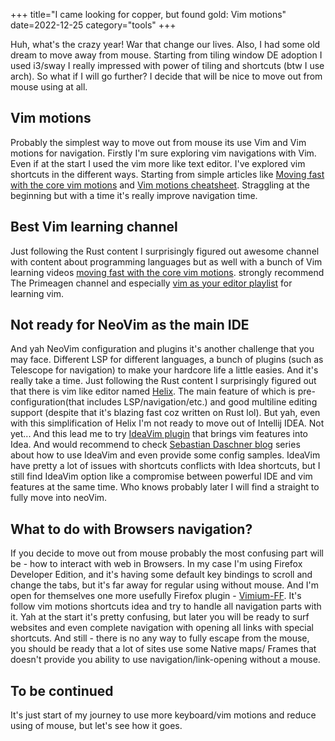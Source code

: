 +++
title="I came looking for copper, but found gold: Vim motions"
date=2022-12-25
category="tools"
+++

Huh, what's the crazy year! War that change our lives. Also, I had some old dream to move away from mouse.
Starting from tiling window DE adoption I used i3/sway I really impressed with power of tiling and shortcuts
(btw I use arch). So what if I will go further? I decide that will be nice to move out from mouse using at all.


## Vim motions

Probably the simplest way to move out from mouse its use Vim and Vim motions for navigation. Firstly I'm sure exploring
vim navigations with Vim. Even if at the start I used the vim more like text editor. I've explored vim shortcuts in the 
different ways. Starting from simple articles like [Moving fast with the core vim motions](https://www.barbarianmeetscoding.com/boost-your-coding-fu-with-vscode-and-vim/moving-blazingly-fast-with-the-core-vim-motions/) and [Vim motions cheatsheet](https://www.barbarianmeetscoding.com/boost-your-coding-fu-with-vscode-and-vim/cheatsheet). Straggling at the beginning but with a time 
it's really improve navigation time. 


## Best Vim learning channel

Just following the Rust content I surprisingly figured out awesome channel with content about programming languages but
as well with a bunch of Vim learning videos [moving fast with the core vim motions](https://www.youtube.com/@theprimeagen).
strongly recommend The Primeagen channel and especially [vim as your editor playlist](https://www.youtube.com/watch?v=x6ar2rmb5te&list=plm323lc7isw_wuxqmkx_xxntjc_hjbq7r) for learning vim.


## Not ready for NeoVim as the main IDE

And yah NeoVim configuration and plugins it's another challenge that you may face. Different LSP for different languages,
a bunch of plugins (such as Telescope for navigation) to make your hardcore life a little easies. And it's really take a time.
Just following the Rust content I surprisingly figured out that there is vim like editor named [Helix](https://helix-editor.com/).
The main feature of which is pre-configuration(that includes LSP/navigation/etc.) and good multiline editing support
(despite that it's blazing fast coz written on Rust lol). But yah, even with this simplification of Helix I'm not ready to
move out of Intellij IDEA. Not yet... 
And this lead me to try [IdeaVim plugin](https://plugins.jetbrains.com/plugin/164-ideavim) that brings vim features into
Idea. And would recommend to check [Sebastian Daschner blog](https://blog.sebastian-daschner.com/entries/my-favorite-ideavim-features)
series about how to use IdeaVim and even provide some config samples. IdeaVim have pretty a lot of issues with shortcuts
conflicts with Idea shortcuts, but I still find IdeaVim option like a compromise between powerful IDE and vim features 
at the same time. Who knows probably later I will find a straight to fully move into neoVim.

## What to do with Browsers navigation?

If you decide to move out from mouse probably the most confusing part will be - how to interact with web in Browsers.
In my case I'm using Firefox Developer Edition, and it's having some default key bindings to scroll and change the tabs, but
it's far away for regular using without mouse. And I'm open for themselves one more usefully Firefox plugin - 
[Vimium-FF](https://addons.mozilla.org/ru/firefox/addon/vimium-ff/). It's follow vim motions shortcuts idea and try to handle
all navigation parts with it. Yah at the start it's pretty confusing, but later you will be ready to surf websites and 
even complete navigation with opening all links with special shortcuts. And still - there is no any way to fully escape 
from the mouse, you should be ready that a lot of sites use some Native maps/ Frames that doesn't provide you ability to
use navigation/link-opening without a mouse.

## To be continued

It's just start of my journey to use more keyboard/vim motions and reduce using of mouse, but let's see how it goes.